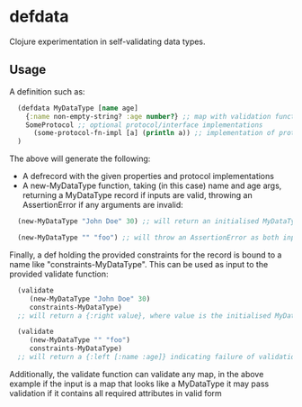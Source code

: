 defdata
=======

Clojure experimentation in self-validating data types.

## Usage

A definition such as:

```clojure
  (defdata MyDataType [name age] 
    {:name non-empty-string? :age number?} ;; map with validation functions for each key in a concrete instance
    SomeProtocol ;; optional protocol/interface implementations
      (some-protocol-fn-impl [a] (println a)) ;; implementation of protocol functions
  )
```

The above will generate the following:
* A defrecord with the given properties and protocol implementations
* A new-MyDataType function, taking (in this case) name and age args, returning a MyDataType record if inputs are valid, throwing an AssertionError if any arguments are invalid:

```clojure
  (new-MyDataType "John Doe" 30) ;; will return an initialised MyDataType record

  (new-MyDataType "" "foo") ;; will throw an AssertionError as both inputs are invalid
```

Finally, a def holding the provided constraints for the record is bound to a name like "constraints-MyDataType". This can be used as input to the provided validate function:

```clojure
  (validate 
     (new-MyDataType "John Doe" 30) 
     constraints-MyDataType) 
  ;; will return a {:right value}, where value is the initialised MyDataType

  (validate
     (new-MyDataType "" "foo")
     constraints-MyDataType) 
  ;; will return a {:left [:name :age]} indicating failure of validation of name and age attributes
```
Additionally, the validate function can validate any map, in the above example if the input is a map that looks like a MyDataType it may pass validation if it contains all required attributes in valid form